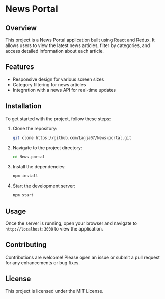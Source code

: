 # News Portal

## Overview
This project is a News Portal application built using React and Redux. It allows users to view the latest news articles, filter by categories, and access detailed information about each article.

## Features
- Responsive design for various screen sizes
- Category filtering for news articles
- Integration with a news API for real-time updates

## Installation
To get started with the project, follow these steps:

1. Clone the repository:
   ```bash
   git clone https://github.com/Lajja07/News-portal.git
   ```

2. Navigate to the project directory:
   ```bash
   cd News-portal
   ```

3. Install the dependencies:
   ```bash
   npm install
   ```

4. Start the development server:
   ```bash
   npm start
   ```

## Usage
Once the server is running, open your browser and navigate to `http://localhost:3000` to view the application.

## Contributing
Contributions are welcome! Please open an issue or submit a pull request for any enhancements or bug fixes.

## License
This project is licensed under the MIT License.
